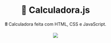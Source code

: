 <h1 align="center">
    🔗 Calculadora.js
</h1>
<p align="center">🖩 Calculadora feita com HTML, CSS e JavaScript.</p>
<p align="center">
<img  src="https://user-images.githubusercontent.com/69855851/132078147-867f36e5-06be-43bd-9f89-60a622e769d5.png"/>
</p>
